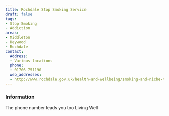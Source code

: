 ```yaml
---
title: Rochdale Stop Smoking Service
draft: false
tags:
- Stop Smoking
- Addiction
areas:
- Middleton
- Heywood
- Rochdale
contact:
  Address:
  - Various locations
  phone:
  - 01706 751190
  web_addresses:
  - http://www.rochdale.gov.uk/health-and-wellbeing/smoking-and-niche-tobacco/Pages/default.aspx
---
```


### Information

The phone number leads you too Living Well

